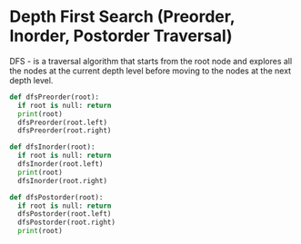 # Depth First Search (Preorder, Inorder, Postorder Traversal)

DFS - is a traversal algorithm that starts from the root node and explores all the nodes at the current depth level before moving to the nodes at the next depth level.

```py
def dfsPreorder(root):
  if root is null: return
  print(root)
  dfsPreorder(root.left)
  dfsPreorder(root.right)

def dfsInorder(root):
  if root is null: return
  dfsInorder(root.left)
  print(root)
  dfsInorder(root.right)

def dfsPostorder(root):
  if root is null: return
  dfsPostorder(root.left)
  dfsPostorder(root.right)
  print(root)
```
